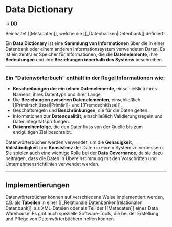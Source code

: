 # Data Dictionary

-> **DD**

Beinhaltet [[Metadaten]], welche die [[_Datenbanken|Datenbank]] definiert!

Ein **Data Dictionary** ist eine **Sammlung von Informationen** über die in einer Datenbank oder einem anderen Informationssystem verwendeten Daten. 
Es ist ein zentraler Speicher für Informationen, die die **Datenelemente**, ihre **Bedeutungen** und ihre **Beziehungen innerhalb des Systems** beschreiben.

___

### Ein "Datenwörterbuch" enthält in der Regel Informationen wie:

- **Beschreibungen der einzelnen Datenelemente**, einschließlich ihres Namens, ihres Datentyps und ihrer Länge.
- Die **Beziehungen zwischen Datenelementen**, einschließlich [[Primärschlüssel|Primär]]- und [[Fremdschlüssel]].
- Geschäftsregeln und **Beschränkungen**, die für die Daten gelten.
- Informationen zur **Datenqualität**, einschließlich Validierungsregeln und Datenintegritätsprüfungen.
- **Datenreihenfolge**, die den Datenfluss von der Quelle bis zum endgültigen Ziel beschreibt.

Datenwörterbücher werden verwendet, um die **Genauigkeit**, **Vollständigkeit** und **Konsistenz** der Daten in einem System zu verbessern.
Sie spielen auch eine wichtige Rolle bei der **Data Governance**, da sie dazu beitragen, dass die Daten in Übereinstimmung mit den Vorschriften und Unternehmensrichtlinien verwendet werden.

___

## Implementierungen

Datenwörterbücher können auf verschiedene Weise implementiert werden, z.B. als **Tabellen** in einer [[_Relationale Datenbanken|relationalen Datenbank]], als XML-Dateien oder als Teil der [[Metadaten]] eines Data Warehouse. Es gibt auch spezielle Software-Tools, die bei der Erstellung und Pflege von Datenwörterbüchern helfen können.


